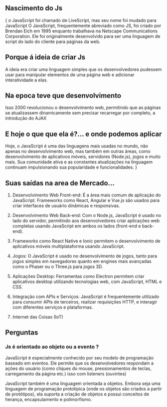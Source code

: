 ## Nascimento do Js
{
o JavaScript foi chamado de LiveScript, mas seu nome foi mudado para JavaScript
O JavaScript, frequentemente abreviado como JS, foi criado por Brendan Eich em 1995 enquanto trabalhava na Netscape Communications Corporation. Ele foi originalmente desenvolvido para ser uma linguagem de script do lado do cliente para páginas da web.

## Porque á ideia de criar Js

A ideia era criar uma linguagem simples que os desenvolvedores pudessem usar para manipular elementos de uma página web e adicionar interatividade a elas.

## Na epoca teve que desenvolvimento 

Isso 2000 revolucionou o desenvolvimento web, permitindo que as páginas se atualizassem dinamicamente sem precisar recarregar por completo, a introdução do AJAX 


## E hoje o que que ela é?... e onde podemos aplicar 


Hoje, o JavaScript é uma das linguagens mais usadas no mundo, não apenas no desenvolvimento web, mas também em outras áreas, como desenvolvimento de aplicativos móveis, servidores (Node.js), jogos e muito mais. Sua comunidade ativa e as constantes atualizações na linguagem continuam impulsionando sua popularidade e funcionalidades.
}

## Suas saídas na area de Mercado...


1. Desenvolvimento Web Front-end: É a área mais comum de aplicação do JavaScript. Frameworks como React, Angular e Vue.js são usados para criar interfaces de usuário dinâmicas e responsivas.

2. Desenvolvimento Web Back-end: Com o Node.js, JavaScript é usado no lado do servidor, permitindo aos desenvolvedores criar aplicações web completas usando JavaScript em ambos os lados (front-end e back-end).

3. Frameworks como React Native e Ionic permitem o desenvolvimento de aplicativos móveis multiplataforma usando JavaScript.

4. Jogos: O JavaScript é usado no desenvolvimento de jogos, tanto para jogos simples em navegadores quanto em engines mais avançadas como o Phaser ou o Three.js para jogos 3D.

5. Aplicações Desktop: Ferramentas como Electron permitem criar aplicativos desktop utilizando tecnologias web, com JavaScript, HTML e CSS.

6. Integração com APIs e Serviços: JavaScript é frequentemente utilizado para consumir APIs de terceiros, realizar requisições HTTP, e interagir com diferentes serviços e plataformas.

7. Internet das Coisas (IoT)

## Perguntas 

### Js é orientado ao objeto ou a evento ?

JavaScript é especialmente conhecido por seu modelo de programação baseado em eventos. Ele permite que os desenvolvedores respondam a ações do usuário (como cliques do mouse, pressionamentos de teclas, carregamento da página etc.) isso com listeners (ouvintes)


JavaScript também é uma linguagem orientada a objetos. Embora seja uma linguagem de programação prototípica (onde os objetos são criados a partir de protótipos), ela suporta a criação de objetos e possui conceitos de herança, encapsulamento e polimorfismo.

